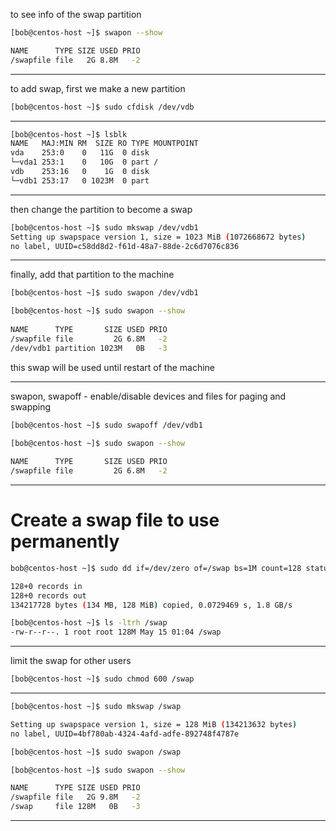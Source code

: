 

to see info of the swap partition

```bash
[bob@centos-host ~]$ swapon --show

NAME      TYPE SIZE USED PRIO
/swapfile file   2G 8.8M   -2
```

________________________________________________________________________________________________


to add swap, first we make a new partition

```bash
[bob@centos-host ~]$ sudo cfdisk /dev/vdb
```

________________________________________________________________________________________________




```bash
[bob@centos-host ~]$ lsblk
NAME   MAJ:MIN RM  SIZE RO TYPE MOUNTPOINT
vda    253:0    0   11G  0 disk 
└─vda1 253:1    0   10G  0 part /
vdb    253:16   0    1G  0 disk 
└─vdb1 253:17   0 1023M  0 part 
```

________________________________________________________________________________________________


then change the partition to become a swap

```bash
[bob@centos-host ~]$ sudo mkswap /dev/vdb1
Setting up swapspace version 1, size = 1023 MiB (1072668672 bytes)
no label, UUID=c58dd8d2-f61d-48a7-88de-2c6d7076c836
```

________________________________________________________________________________________________


finally, add that partition to the machine

```bash
[bob@centos-host ~]$ sudo swapon /dev/vdb1

[bob@centos-host ~]$ sudo swapon --show
 
NAME      TYPE       SIZE USED PRIO
/swapfile file         2G 6.8M   -2
/dev/vdb1 partition 1023M   0B   -3
```

this swap will be used until restart of the machine


________________________________________________________________________________________________


swapon, swapoff - enable/disable devices and files for paging and swapping

```bash
[bob@centos-host ~]$ sudo swapoff /dev/vdb1
```


```bash
[bob@centos-host ~]$ sudo swapon --show
 
NAME      TYPE       SIZE USED PRIO
/swapfile file         2G 6.8M   -2
```

________________________________________________________________________________________________


# Create a swap file to use permanently


```bash
bob@centos-host ~]$ sudo dd if=/dev/zero of=/swap bs=1M count=128 status=progress

128+0 records in
128+0 records out
134217728 bytes (134 MB, 128 MiB) copied, 0.0729469 s, 1.8 GB/s
```


```bash
[bob@centos-host ~]$ ls -ltrh /swap
-rw-r--r--. 1 root root 128M May 15 01:04 /swap
```

________________________________________________________________________________________________


limit the swap for other users

```bash
[bob@centos-host ~]$ sudo chmod 600 /swap
```

________________________________________________________________________________________________




```bash
[bob@centos-host ~]$ sudo mkswap /swap

Setting up swapspace version 1, size = 128 MiB (134213632 bytes)
no label, UUID=4bf780ab-4324-4afd-adfe-892748f4787e
```


```bash
[bob@centos-host ~]$ sudo swapon /swap
```


```bash
[bob@centos-host ~]$ sudo swapon --show

NAME      TYPE SIZE USED PRIO
/swapfile file   2G 9.8M   -2
/swap     file 128M   0B   -3
```

________________________________________________________________________________________________
